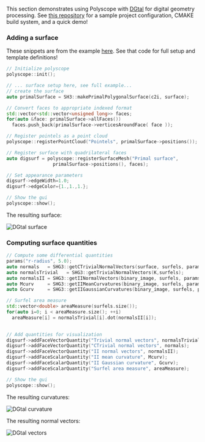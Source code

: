 This section demonstrates using Polyscope with [DGtal](https://dgtal.org/) for digital geometry processing. See [this repository](https://github.com/dcoeurjo/polyscope-dgtal) for a sample project configuration, CMAKE build system, and a quick demo!

### Adding a surface

These snippets are from the example [here](https://github.com/dcoeurjo/polyscope-dgtal/blob/master/simpleTest.cpp). See that code for full setup and template definitions!
```cpp
// Initialize polyscope
polyscope::init();

// ... surface setup here, see full example...
// create the surface
auto primalSurface = SH3::makePrimalPolygonalSurface(c2i, surface);

// Convert faces to appropriate indexed format
std::vector<std::vector<unsigned long>> faces;
for(auto &face: primalSurface->allFaces())
  faces.push_back(primalSurface->verticesAroundFace( face ));

// Register pointels as a point cloud
polyscope::registerPointCloud("Pointels", primalSurface->positions());

// Register surface with quadrilateral faces
auto digsurf = polyscope::registerSurfaceMesh("Primal surface", 
                 primalSurface->positions(), faces);

// Set appearance parameters
digsurf->edgeWidth=1.0;
digsurf->edgeColor={1.,1.,1.};

// Show the gui
polyscope::show();
```

The resulting surface:

![DGtal surface](/media/dgtal_surface.jpg)

### Computing surface quantities

```cpp
// Compute some differential quantities
params("r-radius", 5.0);
auto normals   = SHG3::getCTrivialNormalVectors(surface, surfels, params);
auto normalsTrivial   = SHG3::getTrivialNormalVectors(K,surfels);
auto normalsII = SHG3::getIINormalVectors(binary_image, surfels, params);
auto Mcurv     = SHG3::getIIMeanCurvatures(binary_image, surfels, params);
auto Gcurv     = SHG3::getIIGaussianCurvatures(binary_image, surfels, params);

// Surfel area measure
std::vector<double> areaMeasure(surfels.size());
for(auto i=0; i < areaMeasure.size(); ++i)
  areaMeasure[i] = normalsTrivial[i].dot(normalsII[i]);
 

// Add quantities for visualization 
digsurf->addFaceVectorQuantity("Trivial normal vectors", normalsTrivial);
digsurf->addFaceVectorQuantity("CTrivial normal vectors", normals);
digsurf->addFaceVectorQuantity("II normal vectors", normalsII);
digsurf->addFaceScalarQuantity("II mean curvature", Mcurv);
digsurf->addFaceScalarQuantity("II Gaussian curvature", Gcurv);
digsurf->addFaceScalarQuantity("Surfel area measure", areaMeasure);

// Show the gui
polyscope::show();
```

The resulting curvatures:

![DGtal curvature](/media/dgtal_curvature.jpg)

The resulting normal vectors:

![DGtal vectors](/media/dgtal_vectors.jpg)
